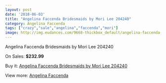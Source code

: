 ```yaml
---
layout: post
date: '2018-06-03'
title: "Angelina Faccenda Bridesmaids by Mori Lee 204240"
category: Angelina Faccenda
tags: ["crazy","sale","angelina","faccenda","mori"]
image: http://img.eudances.com/9668-thickbox_default/angelina-faccenda-bridesmaids-by-mori-lee-204240.jpg
---
```

Angelina Faccenda Bridesmaids by Mori Lee 204240

On Sales: **$232.99**
<a href="https://www.eudances.com/en/angelina-faccenda/3186-angelina-faccenda-bridesmaids-by-mori-lee-204240.html"><amp-img layout="responsive" width="600" height="600" src="//img.eudances.com/9668-thickbox_default/angelina-faccenda-bridesmaids-by-mori-lee-204240.jpg" alt="Angelina Faccenda Bridesmaids by Mori Lee 204240 0" /></a>
<a href="https://www.eudances.com/en/angelina-faccenda/3186-angelina-faccenda-bridesmaids-by-mori-lee-204240.html"><amp-img layout="responsive" width="600" height="600" src="//img.eudances.com/9671-thickbox_default/angelina-faccenda-bridesmaids-by-mori-lee-204240.jpg" alt="Angelina Faccenda Bridesmaids by Mori Lee 204240 1" /></a>
<a href="https://www.eudances.com/en/angelina-faccenda/3186-angelina-faccenda-bridesmaids-by-mori-lee-204240.html"><amp-img layout="responsive" width="600" height="600" src="//img.eudances.com/9670-thickbox_default/angelina-faccenda-bridesmaids-by-mori-lee-204240.jpg" alt="Angelina Faccenda Bridesmaids by Mori Lee 204240 2" /></a>
<a href="https://www.eudances.com/en/angelina-faccenda/3186-angelina-faccenda-bridesmaids-by-mori-lee-204240.html"><amp-img layout="responsive" width="600" height="600" src="//img.eudances.com/9669-thickbox_default/angelina-faccenda-bridesmaids-by-mori-lee-204240.jpg" alt="Angelina Faccenda Bridesmaids by Mori Lee 204240 3" /></a>

Buy it: [Angelina Faccenda Bridesmaids by Mori Lee 204240](https://www.eudances.com/en/angelina-faccenda/3186-angelina-faccenda-bridesmaids-by-mori-lee-204240.html "Angelina Faccenda Bridesmaids by Mori Lee 204240")

View more: [Angelina Faccenda](https://www.eudances.com/en/55-angelina-faccenda "Angelina Faccenda")